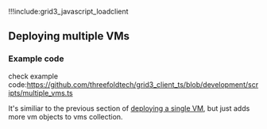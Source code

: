 !!!include:grid3_javascript_loadclient

## Deploying multiple VMs

### Example code

check example code:https://github.com/threefoldtech/grid3_client_ts/blob/development/scripts/multiple_vms.ts

It's similiar to the previous section of [deploying a single VM](grid3_javascript_vm), but just adds more vm objects to vms collection. 